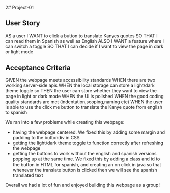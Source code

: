2# Project-01
## User Story
AS a user I WANT to click a button to translate Kanyes quotes SO THAT I can read them in Spanish as well as English
ALSO I WANT a feature where I can switch a toggle SO THAT I can decide if I want to view the page in dark or light mode

## Acceptance Criteria
GIVEN the webpage meets accessibility standards WHEN there are two working server-side apis
WHEN the local storage can store a light/dark theme toggle so THEN the user can store whether they want to view the page in light or dark mode
WHEN the UI is polished
WHEN the good coding quality standards are met (indentation,scoping,naming etc)
WHEN the user is able to use the click me button to translate the Kanye quote from english to spanish


We ran into a few problems while creating this webpage: 
- having the webpage centered. We fixed this by adding some margin and padding to the buttondiv in CSS
- getting the light/dark theme toggle to function correctly after refreshing the webpage
- getting the buttons to work without the english and spanish versions popping up at the same time. We fixed this by adding a class and id to the button in HTML for spanish, and creating an on click in java so that whenever the translate button is clicked then we will see the spanish translated text

Overall we had a lot of fun and enjoyed building this webpage as a group!